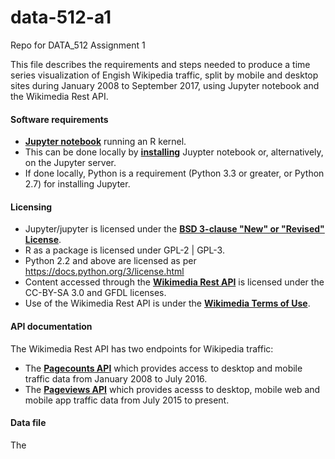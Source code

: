 # data-512-a1
Repo for DATA_512 Assignment 1

This file describes the requirements and steps needed to produce a time series visualization of Engish Wikipedia traffic, split by mobile and desktop sites during January 2008 to September 2017, using Jupyter notebook and the Wikimedia Rest API. 


#### Software requirements 

- __[Jupyter notebook](http://jupyter.org/about.html)__ running an R kernel.  
- This can be done locally by __[installing](http://jupyter.org/install.html)__ Juypter notebook or, alternatively, on the Jupyter server. 
- If done locally, Python is a requirement (Python 3.3 or greater, or Python 2.7) for installing Jupyter. 


#### Licensing 

- Jupyter/jupyter is licensed under the __[BSD 3-clause "New" or "Revised" License](https://github.com/jupyter/jupyter/blob/master/LICENSE)__. 
- R as a package is licensed under GPL-2 | GPL-3. 
- Python 2.2 and above are licensed as per https://docs.python.org/3/license.html
- Content accessed through the __[Wikimedia Rest API](https://en.wikipedia.org/api/rest_v1/)__ is licensed under the CC-BY-SA 3.0 and GFDL licenses. 
- Use of the Wikimedia Rest API is under the __[Wikimedia Terms of Use](https://wikimediafoundation.org/wiki/Terms_of_Use/en)__.


#### API documentation

The Wikimedia Rest API has two endpoints for Wikipedia traffic:  
- The __[Pagecounts API](https://wikitech.wikimedia.org/wiki/Analytics/AQS/Legacy_Pagecounts)__ which provides access to desktop and mobile traffic data from January 2008 to July 2016. 
- The __[Pageviews API](https://wikitech.wikimedia.org/wiki/Analytics/AQS/Pageviews)__ which provides acesss to desktop, mobile web and mobile app traffic data from July 2015 to present. 


#### Data file 

The 


